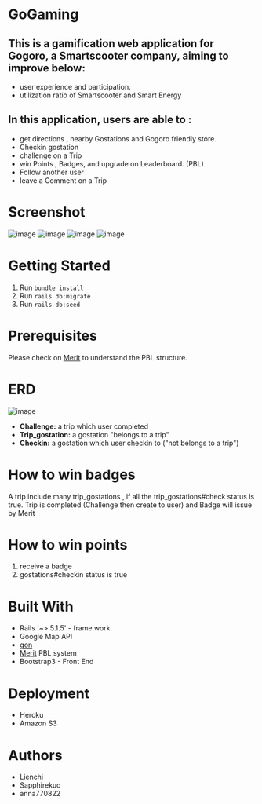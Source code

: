 # GoGaming

## This is a gamification web application for Gogoro, a Smartscooter  company, aiming to improve below:

* user experience and participation.
* utilization ratio of Smartscooter and Smart Energy

## In this application, users are able to :

* get directions , nearby Gostations and Gogoro friendly store.
* Checkin gostation
* challenge on a Trip
* win Points , Badges, and upgrade on Leaderboard. (PBL)
* Follow another user
* leave a Comment on a Trip



# Screenshot

![image](https://github.com/Lienchi/GoGaming/blob/master/app/assets/images/screenshot/index.png)
![image](https://github.com/Lienchi/GoGaming/blob/master/app/assets/images/screenshot/trip_index.png)
![image](https://github.com/Lienchi/GoGaming/blob/master/app/assets/images/screenshot/trip_show.png)
![image](https://github.com/Lienchi/GoGaming/blob/master/app/assets/images/screenshot/user_show.png)

# Getting Started

1. Run `bundle install`
2. Run `rails db:migrate`
3. Run `rails db:seed`


# Prerequisites

Please check on [Merit](https://github.com/merit-gem/merit) to understand the PBL structure.

# ERD

![image](https://github.com/Lienchi/GoGaming/blob/master/app/assets/images/screenshot/ERD.png)


- **Challenge:**  a trip which user completed
- **Trip_gostation:** a gostation "belongs to a trip" 
- **Checkin:** a gostation which user checkin to ("not belongs to a trip")



# How to win badges

A trip include many trip_gostations , if all the trip_gostations#check status is true. Trip is completed (Challenge then create to user) and Badge will issue by Merit

# How to win points

1. receive a badge
2. gostations#checkin status is true

# Built With

- Rails '~> 5.1.5' - frame work
- Google Map API 
- [gon](https://github.com/gazay/gon)
- [Merit](https://github.com/merit-gem/merit) PBL system
- Bootstrap3 - Front End

# Deployment

- Heroku
- Amazon S3


# Authors
- Lienchi  
- Sapphirekuo 
- anna770822





